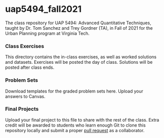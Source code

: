 # uap5494_fall2021
The class repository for UAP 5494: Advanced Quantitative Techniques, taught by Dr. Tom Sanchez and Trey Gordner (TA), in Fall of 2021 for the Urban Planning program at Virginia Tech.

### Class Exercises
This directory contains the in-class exercises, as well as worked solutions and datasets. Exercises will be posted the day of class. Solutions will be posted after class ends.

### Problem Sets
Download templates for the graded problem sets here. Upload your answers to Canvas.

### Final Projects
Upload your final project to this file to share with the rest of the class. Extra credit will be awarded to students who learn enough Git to clone this repository locally and submit a proper [pull request](https://docs.github.com/en/github/collaborating-with-pull-requests/proposing-changes-to-your-work-with-pull-requests/about-pull-requests) as a collaborator.
